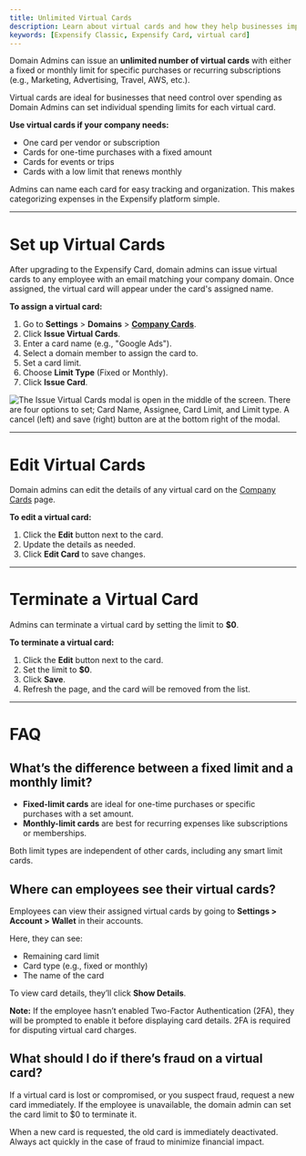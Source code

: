```yaml
---
title: Unlimited Virtual Cards  
description: Learn about virtual cards and how they help businesses improve efficiency and gain better control over company spending.
keywords: [Expensify Classic, Expensify Card, virtual card]
---
```

<div id="expensify-classic" markdown="1">

Domain Admins can issue an **unlimited number of virtual cards** with either a fixed or monthly limit for specific purchases or recurring subscriptions (e.g., Marketing, Advertising, Travel, AWS, etc.). 

Virtual cards are ideal for businesses that need control over spending as Domain Admins can set individual spending limits for each virtual card.

**Use virtual cards if your company needs:**
- One card per vendor or subscription
- Cards for one-time purchases with a fixed amount
- Cards for events or trips
- Cards with a low limit that renews monthly

Admins can name each card for easy tracking and organization. This makes categorizing expenses in the Expensify platform simple.

---

# Set up Virtual Cards

After upgrading to the Expensify Card, domain admins can issue virtual cards to any employee with an email matching your company domain. Once assigned, the virtual card will appear under the card's assigned name.

**To assign a virtual card:**
1. Go to **Settings** > **Domains** > [**Company Cards**](https://www.expensify.com/domain_companycards).
2. Click **Issue Virtual Cards**.
3. Enter a card name (e.g., "Google Ads").
4. Select a domain member to assign the card to.
5. Set a card limit.
6. Choose **Limit Type** (Fixed or Monthly).
7. Click **Issue Card**.

![The Issue Virtual Cards modal is open in the middle of the screen. There are four options to set; Card Name, Assignee, Card Limit, and Limit type. A cancel (left) and save (right) button are at the bottom right of the modal.]({{site.url}}/assets/images/AdminissuedVirtualCards.png)

---

# Edit Virtual Cards

Domain admins can edit the details of any virtual card on the [Company Cards](https://www.expensify.com/domain_companycards) page.

**To edit a virtual card:**
1. Click the **Edit** button next to the card.
2. Update the details as needed.
3. Click **Edit Card** to save changes.

---

# Terminate a Virtual Card

Admins can terminate a virtual card by setting the limit to **$0**.

**To terminate a virtual card:**
1. Click the **Edit** button next to the card.
2. Set the limit to **$0**.
3. Click **Save**.
4. Refresh the page, and the card will be removed from the list.

---

# FAQ

## What’s the difference between a fixed limit and a monthly limit?

- **Fixed-limit cards** are ideal for one-time purchases or specific purchases with a set amount.
- **Monthly-limit cards** are best for recurring expenses like subscriptions or memberships.

Both limit types are independent of other cards, including any smart limit cards.

## Where can employees see their virtual cards?

Employees can view their assigned virtual cards by going to **Settings > Account > Wallet** in their accounts.

Here, they can see:
- Remaining card limit
- Card type (e.g., fixed or monthly)
- The name of the card

To view card details, they’ll click **Show Details**.

**Note:** If the employee hasn’t enabled Two-Factor Authentication (2FA), they will be prompted to enable it before displaying card details. 2FA is required for disputing virtual card charges.

## What should I do if there’s fraud on a virtual card?

If a virtual card is lost or compromised, or you suspect fraud, request a new card immediately. If the employee is unavailable, the domain admin can set the card limit to $0 to terminate it.

When a new card is requested, the old card is immediately deactivated. Always act quickly in the case of fraud to minimize financial impact.

</div>
